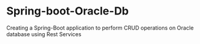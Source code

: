 # Spring-boot-Oracle-Db

Creating a Spring-Boot application to perform CRUD operations on Oracle database using Rest Services
